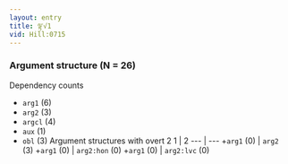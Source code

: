 ```yaml
---
layout: entry
title: ལྟ་√1
vid: Hill:0715
---
```

### Argument structure (N = 26)
Dependency counts
* `arg1` (6)
* `arg2` (3)
* `argcl` (4)
* `aux` (1)
* `obl` (3)
Argument structures with overt 2
1 | 2
--- | ---
+`arg1` (0) | `arg2` (3)
+`arg1` (0) | `arg2:hon` (0)
+`arg1` (0) | `arg2:lvc` (0)
